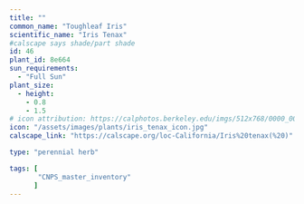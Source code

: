 ```yaml
---
title: ""
common_name: "Toughleaf Iris"
scientific_name: "Iris Tenax"
#calscape says shade/part shade
id: 46
plant_id: 8e664
sun_requirements:
  - "Full Sun"
plant_size:
  - height: 
    - 0.8
    - 1.5
# icon attribution: https://calphotos.berkeley.edu/imgs/512x768/0000_0000/0512/2333.jpeg 
icon: "/assets/images/plants/iris_tenax_icon.jpg"
calscape_link: "https://calscape.org/loc-California/Iris%20tenax(%20)"

type: "perennial herb"

tags: [
       "CNPS_master_inventory"
      ]
---
```


